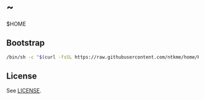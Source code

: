 ~
=

$HOME

Bootstrap
---------

``` sh
/bin/sh -c "$(curl -fsSL https://raw.githubusercontent.com/ntkme/home/HEAD/.config/sh/functions/bootstrap)" 
```

License
-------

See [LICENSE](LICENSE).
